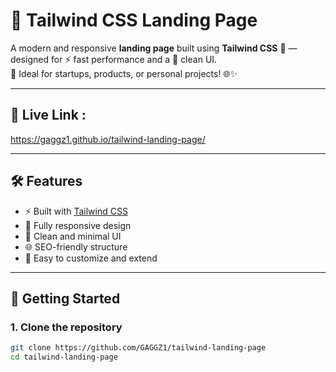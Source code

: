 # 🚀 Tailwind CSS Landing Page

A modern and responsive **landing page** built using **Tailwind CSS** 💨 — designed for ⚡ fast performance and a 🧼 clean UI.  
🎯 Ideal for startups, products, or personal projects! 🌐✨

---

## 📸 Live Link :

https://gaggz1.github.io/tailwind-landing-page/


---

## 🛠️ Features

- ⚡ Built with [Tailwind CSS](https://tailwindcss.com/)
- 📱 Fully responsive design
- 🎨 Clean and minimal UI
- 🌐 SEO-friendly structure
- 📁 Easy to customize and extend

---

## 🚀 Getting Started

### 1. Clone the repository

```bash
git clone https://github.com/GAGGZ1/tailwind-landing-page
cd tailwind-landing-page
